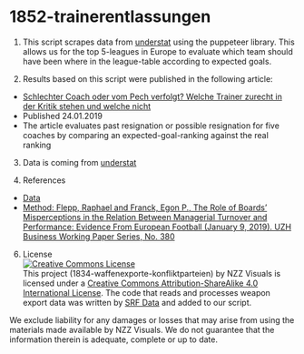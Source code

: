 # 1852-trainerentlassungen

1. This script scrapes data from [understat](https://understat.com/) using the puppeteer library. This allows us for the top 5-leagues in Europe to evaluate which team should have been where in the league-table according to expected goals.

2. Results based on this script were published in the following article:
  * [Schlechter Coach oder vom Pech verfolgt? Welche Trainer zurecht in der Kritik stehen und welche nicht](https://www.nzz.ch/sport/hat-der-fc-bayern-niko-kovac-zurecht-als-trainer-behalten-ld.1451172)
  * Published 24.01.2019
  * The article evaluates past resignation or possible resignation for five coaches by comparing an expected-goal-ranking against the real ranking

3. Data is coming from [understat](https://understat.com/)

6. References
  * [Data](https://understat.com/)
  * [Method: Flepp, Raphael and Franck, Egon P., The Role of Boards’ Misperceptions in the Relation Between Managerial Turnover and Performance: Evidence From European Football (January 9, 2019). UZH Business Working Paper Series, No. 380](https://ssrn.com/abstract=3312801)
  
6. License<br>
<a rel="license" href="http://creativecommons.org/licenses/by-sa/4.0/"><img alt="Creative Commons License" style="border-width:0" src="https://i.creativecommons.org/l/by-sa/4.0/88x31.png" /></a><br />This project (1834-waffenexporte-konfliktparteien) by NZZ Visuals is licensed under a <a rel="license" href="http://creativecommons.org/licenses/by-sa/4.0/">Creative Commons Attribution-ShareAlike 4.0 International License</a>. The code that reads and processes weapon export data was written by [SRF Data](https://github.com/srfdata/2017-02-kriegsmaterial) and added to our script. 


We exclude liability for any damages or losses that may arise from using the materials made available by NZZ Visuals. We do not guarantee that the information therein is adequate, complete or up to date.
